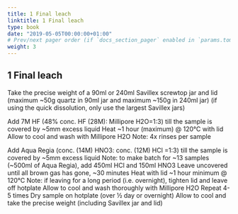 ```yaml
---
title: 1 Final leach
linktitle: 1 Final leach
type: book
date: "2019-05-05T00:00:00+01:00"
# Prev/next pager order (if `docs_section_pager` enabled in `params.toml`)
weight: 3
---
```


## 1 Final leach
Take the precise weight of a 90ml or 240ml Savillex screwtop jar and lid 
(maximum ~50g quartz in 90ml jar and maximum ~150g in 240ml jar)
(if using the quick dissolution, only use the largest Savillex jars)

Add 7M HF (48% conc. HF (28M): Millipore H2O=1:3) till the sample is covered by ~5mm excess liquid
Heat ~1 hour (maximum) @ 120°C with lid 
Allow to cool and wash with Millipore H2O
	Note: 4x rinses per sample

Add Aqua Regia (conc. (14M) HNO3: conc. (12M) HCl =1:3) till the sample is covered by ~5mm excess liquid
	Note: to make batch for ~13 samples (~500ml  of Aqua Regia), add 450ml HCl and 150ml HNO3
Leave uncovered until all brown gas has gone, ~30 minutes
Heat with lid ~1 hour minimum @ 120°C
	Note: if leaving for a long period (i.e. overnight), tighten lid and leave off hotplate
Allow to cool and wash thoroughly with Millipore H2O
Repeat 4-5 times
Dry sample on hotplate (over ½ day or overnight)
Allow to cool and take the precise weight (including Savillex jar and lid)
